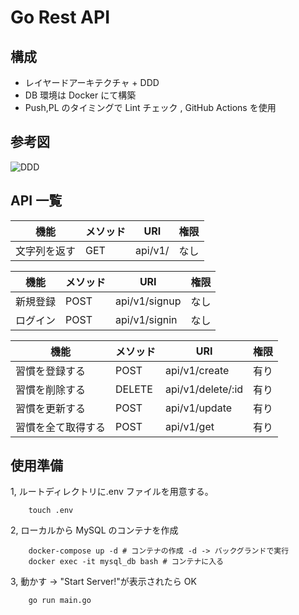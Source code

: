# Go Rest API

## 構成

- レイヤードアーキテクチャ + DDD
- DB 環境は Docker にて構築
- Push,PL のタイミングで Lint チェック , GitHub Actions を使用

## 参考図

![DDD](https://i0.wp.com/mintaku-blog.net/mintaku/wp-content/uploads/2020/07/5.png?w=1600&ssl=1)

## API 一覧

| 機能         | メソッド | URI     | 権限 |
| ------------ | -------- | ------- | ---- |
| 文字列を返す | GET      | api/v1/ | なし |

| 機能     | メソッド | URI           | 権限 |
| -------- | -------- | ------------- | ---- |
| 新規登録 | POST     | api/v1/signup | なし |
| ログイン | POST     | api/v1/signin | なし |

| 機能               | メソッド | URI               | 権限 |
| ------------------ | -------- | ----------------- | ---- |
| 習慣を登録する     | POST     | api/v1/create     | 有り |
| 習慣を削除する     | DELETE   | api/v1/delete/:id | 有り |
| 習慣を更新する     | POST     | api/v1/update     | 有り |
| 習慣を全て取得する | POST     | api/v1/get        | 有り |

## 使用準備

1, ルートディレクトリに.env ファイルを用意する。

```shell
    touch .env
```

2, ローカルから MySQL のコンテナを作成

```shell
    docker-compose up -d # コンテナの作成 -d -> バックグランドで実行
    docker exec -it mysql_db bash # コンテナに入る
```

3, 動かす -> "Start Server!"が表示されたら OK

```shell
    go run main.go
```
